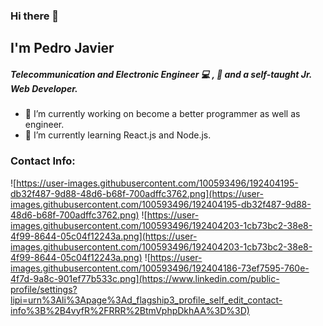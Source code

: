 ### Hi there 👋

## I'm Pedro Javier 

##### Telecommunication and Electronic Engineer :computer: , :iphone: and a self-taught Jr. Web Developer.

- 🔭 I’m currently working on become a better programmer as well as engineer.
- 🌱 I’m currently learning React.js and Node.js.

### Contact Info:
![https://user-images.githubusercontent.com/100593496/192404195-db32f487-9d88-48d6-b68f-700adffc3762.png](https://user-images.githubusercontent.com/100593496/192404195-db32f487-9d88-48d6-b68f-700adffc3762.png)
![https://user-images.githubusercontent.com/100593496/192404203-1cb73bc2-38e8-4f99-8644-05c04f12243a.png](https://user-images.githubusercontent.com/100593496/192404203-1cb73bc2-38e8-4f99-8644-05c04f12243a.png)
![https://user-images.githubusercontent.com/100593496/192404186-73ef7595-760e-4f7d-9a8c-901ef77b533c.png](https://www.linkedin.com/public-profile/settings?lipi=urn%3Ali%3Apage%3Ad_flagship3_profile_self_edit_contact-info%3B%2B4vyfR%2FRRR%2BtmVphpDkhAA%3D%3D)






